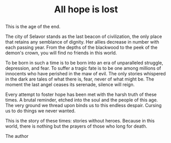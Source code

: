 # <p align=center> All hope is lost
This is the age of the end.

The city of Selavor stands as the last beacon of civilization, the only place that retains any semblance of dignity.
Her allies decrease in number with each passing year.
From the depths of the blackwood to the peek of the demon's crown, you will find no friends in this world.

To be born in such a time is to be born into an era of unparalleled struggle, depression, and fear.
To suffer a tragic fate is to be one among millions of innocents who have perished in the maw of evil.
The only stories whispered in the dark are tales of what there is, fear, never of what might be.
The moment the last angel ceases its serenade, silence will reign.

Every attempt to foster hope has been met with the harsh truth of these times. 
A brutal reminder, etched into the soul and the people of this age.
The very ground we thread upon binds us to this endless despair.
Cursing us to do things we never wanted.

This is the story of these times: stories without heroes.
Because in this world, there is nothing but the prayers of those who long for death.

The author
